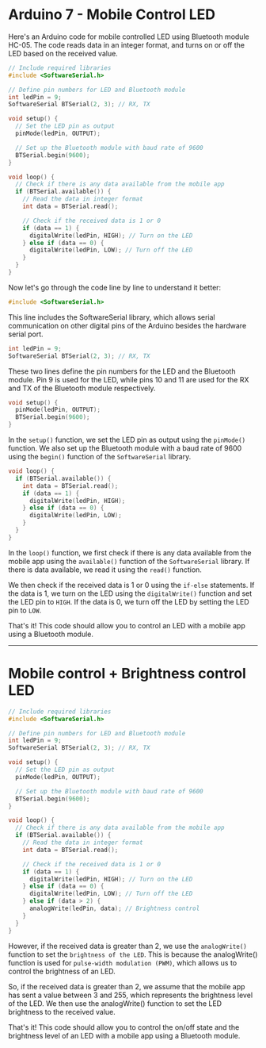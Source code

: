 # Arduino 7 - Mobile Control LED 

Here's an Arduino code for mobile controlled LED using Bluetooth module HC-05. The code reads data in an integer format, and turns on or off the LED based on the received value.

```C++
// Include required libraries
#include <SoftwareSerial.h>

// Define pin numbers for LED and Bluetooth module
int ledPin = 9;
SoftwareSerial BTSerial(2, 3); // RX, TX

void setup() {
  // Set the LED pin as output
  pinMode(ledPin, OUTPUT);

  // Set up the Bluetooth module with baud rate of 9600
  BTSerial.begin(9600);
}

void loop() {
  // Check if there is any data available from the mobile app
  if (BTSerial.available()) {
    // Read the data in integer format
    int data = BTSerial.read();

    // Check if the received data is 1 or 0
    if (data == 1) {
      digitalWrite(ledPin, HIGH); // Turn on the LED
    } else if (data == 0) {
      digitalWrite(ledPin, LOW); // Turn off the LED
    }
  }
}
```

Now let's go through the code line by line to understand it better:

```C++
#include <SoftwareSerial.h>
```
This line includes the SoftwareSerial library, which allows serial communication on other digital pins of the Arduino besides the hardware serial port.

```C++
int ledPin = 9;
SoftwareSerial BTSerial(2, 3); // RX, TX
```
These two lines define the pin numbers for the LED and the Bluetooth module. Pin 9 is used for the LED, while pins 10 and 11 are used for the RX and TX of the Bluetooth module respectively.

```C++
void setup() {
  pinMode(ledPin, OUTPUT);
  BTSerial.begin(9600);
}
```
In the `setup()` function, we set the LED pin as output using the `pinMode()` function. We also set up the Bluetooth module with a baud rate of 9600 using the `begin()` function of the `SoftwareSerial` library.

```C++
void loop() {
  if (BTSerial.available()) {
    int data = BTSerial.read();
    if (data == 1) {
      digitalWrite(ledPin, HIGH);
    } else if (data == 0) {
      digitalWrite(ledPin, LOW);
    }
  }
}
```
In the `loop()` function, we first check if there is any data available from the mobile app using the `available()` function of the `SoftwareSerial` library. If there is data available, we read it using the `read()` function.

We then check if the received data is 1 or 0 using the `if-else` statements. If the data is 1, we turn on the LED using the `digitalWrite()` function and set the LED pin to `HIGH`. If the data is 0, we turn off the LED by setting the LED pin to `LOW`. 

That's it! This code should allow you to control an LED with a mobile app using a Bluetooth module.

-----------------------------------------------------------------------------------------------------------------------------------------------------------------------
# Mobile control + Brightness control LED

```C++
// Include required libraries
#include <SoftwareSerial.h>

// Define pin numbers for LED and Bluetooth module
int ledPin = 9;
SoftwareSerial BTSerial(2, 3); // RX, TX

void setup() {
  // Set the LED pin as output
  pinMode(ledPin, OUTPUT);

  // Set up the Bluetooth module with baud rate of 9600
  BTSerial.begin(9600);
}

void loop() {
  // Check if there is any data available from the mobile app
  if (BTSerial.available()) {
    // Read the data in integer format
    int data = BTSerial.read();

    // Check if the received data is 1 or 0
    if (data == 1) {
      digitalWrite(ledPin, HIGH); // Turn on the LED
    } else if (data == 0) {
      digitalWrite(ledPin, LOW); // Turn off the LED
    } else if (data > 2) {
      analogWrite(ledPin, data); // Brightness control 
    }
  }
}
```

However, if the received data is greater than 2, we use the `analogWrite()` function to set the `brightness of the LED`. This is because the analogWrite() function is used for `pulse-width modulation (PWM)`, which allows us to control the brightness of an LED.

So, if the received data is greater than 2, we assume that the mobile app has sent a value between 3 and 255, which represents the brightness level of the LED. We then use the analogWrite() function to set the LED brightness to the received value.

That's it! This code should allow you to control the on/off state and the brightness level of an LED with a mobile app using a Bluetooth module.
